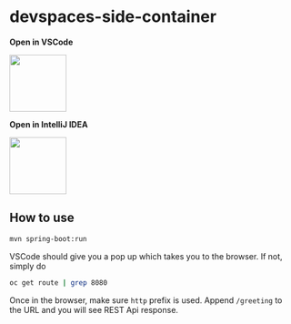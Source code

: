 # devspaces-side-container


**Open in VSCode**

<a href="https://devspaces.apps.cluster-sdkjx.sdkjx.sandbox1743.opentlc.com/f?url=https://github.com/agiertli/devspaces-side-container">
<img src="https://upload.wikimedia.org/wikipedia/commons/thumb/9/9a/Visual_Studio_Code_1.35_icon.svg/2048px-Visual_Studio_Code_1.35_icon.svg.png" width="100" height="100">
 </a>
 
 
 **Open in IntelliJ IDEA**


<a href="https://devspaces.apps.cluster-sdkjx.sdkjx.sandbox1743.opentlc.com/f?url=https://github.com/agiertli/devspaces-side-container&che-editor=che-incubator/che-idea/latest">
<img src="https://upload.wikimedia.org/wikipedia/commons/thumb/9/9c/IntelliJ_IDEA_Icon.svg/2048px-IntelliJ_IDEA_Icon.svg.png" width="100" height="100">
 </a>
 
 ## How to use
 
 ```bash
 mvn spring-boot:run
 ```
 
 VSCode should give you a pop up which takes you to the browser. If not, simply do
 ```bash
 oc get route | grep 8080
 ```
 
 Once in the browser, make sure `http` prefix is used. Append `/greeting` to the URL and you will see REST Api response.
 

